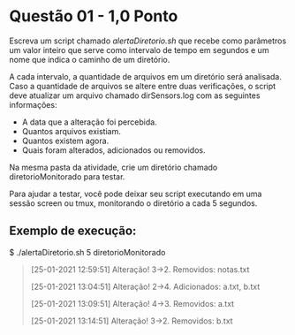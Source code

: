 # Questão 01 - 1,0 Ponto
Escreva um script chamado *alertaDiretorio.sh* que recebe como parâmetros um valor inteiro que serve como intervalo de tempo em segundos e um nome que indica o caminho de um diretório.

A cada intervalo, a quantidade de arquivos em um diretório será analisada. Caso a quantidade de arquivos se altere entre duas verificações, o script deve atualizar um arquivo chamado dirSensors.log com as seguintes informações:

 * A data que a alteração foi percebida.
 * Quantos arquivos existiam.
 * Quantos existem agora.
 * Quais foram alterados, adicionados ou removidos.
  
Na mesma pasta da atividade, crie um diretório chamado diretorioMonitorado para testar.

Para ajudar a testar, você pode deixar seu script executando em uma sessão screen ou tmux, monitorando o diretório a cada 5 segundos. 
## Exemplo de execução:

$ ./alertaDiretorio.sh 5 diretorioMonitorado
> [25-01-2021 12:59:51] Alteração! 3->2. Removidos: notas.txt
> 
> [25-01-2021 13:04:51] Alteração! 2->4. Adicionados: a.txt, b.txt
> 
> [25-01-2021 13:09:51] Alteração! 4->3. Removidos: a.txt
> 
> [25-01-2021 13:14:51] Alteração! 3->2. Removidos: b.txt
